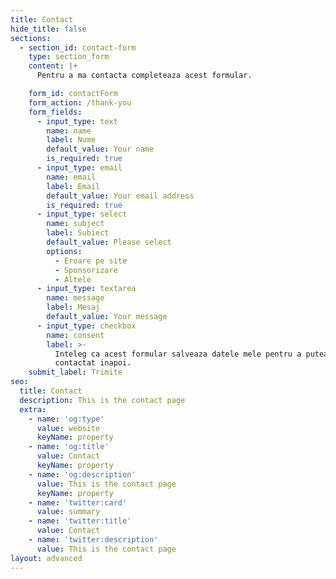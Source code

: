 ```yaml
---
title: Contact
hide_title: false
sections:
  - section_id: contact-form
    type: section_form
    content: |+
      Pentru a ma contacta completeaza acest formular.

    form_id: contactForm
    form_action: /thank-you
    form_fields:
      - input_type: text
        name: name
        label: Nume
        default_value: Your name
        is_required: true
      - input_type: email
        name: email
        label: Email
        default_value: Your email address
        is_required: true
      - input_type: select
        name: subject
        label: Subiect
        default_value: Please select
        options:
          - Eroare pe site
          - Sponsorizare
          - Altele
      - input_type: textarea
        name: message
        label: Mesaj
        default_value: Your message
      - input_type: checkbox
        name: consent
        label: >-
          Inteleg ca acest formular salveaza datele mele pentru a putea fi
          contactat inapoi.
    submit_label: Trimite
seo:
  title: Contact
  description: This is the contact page
  extra:
    - name: 'og:type'
      value: website
      keyName: property
    - name: 'og:title'
      value: Contact
      keyName: property
    - name: 'og:description'
      value: This is the contact page
      keyName: property
    - name: 'twitter:card'
      value: summary
    - name: 'twitter:title'
      value: Contact
    - name: 'twitter:description'
      value: This is the contact page
layout: advanced
---
```

